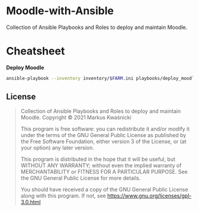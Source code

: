 # Moodle-with-Ansible

Collection of Ansible Playbooks and Roles to deploy and maintain Moodle.

# Cheatsheet

**Deploy Moodle**

```bash
ansible-playbook --inventory inventory/$FARM.ini playbooks/deploy_moodle.yml --extra-vars @playbooks/vars/$INSTANCE.yml --vault-password-file $HOME/.ansible/vault-passwords/moodle_$INSTANCE [--extra-var git_force=yes --check]
```

## License

> Collection of Ansible Playbooks and Roles to deploy and maintain Moodle.
> Copyright © 2021  Markus Kwaśnicki
> 
> This program is free software: you can redistribute it and/or modify
> it under the terms of the GNU General Public License as published by
> the Free Software Foundation, either version 3 of the License, or
> (at your option) any later version.
> 
> This program is distributed in the hope that it will be useful,
> but WITHOUT ANY WARRANTY; without even the implied warranty of
> MERCHANTABILITY or FITNESS FOR A PARTICULAR PURPOSE.  See the
> GNU General Public License for more details.
> 
> You should have received a copy of the GNU General Public License
> along with this program.  If not, see https://www.gnu.org/licenses/gpl-3.0.html
